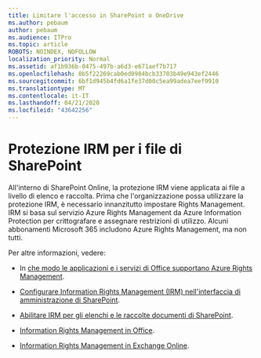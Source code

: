 ```yaml
---
title: Limitare l'accesso in SharePoint o OneDrive
ms.author: pebaum
author: pebaum
ms.audience: ITPro
ms.topic: article
ROBOTS: NOINDEX, NOFOLLOW
localization_priority: Normal
ms.assetid: af1b936b-0475-497b-a6d3-e671aef7b717
ms.openlocfilehash: 8b5f22269cab0ed0984bcb33703b49e943ef2446
ms.sourcegitcommit: 6bf1d945b4fd6a1fe37d00c5ea99adea7eef9910
ms.translationtype: MT
ms.contentlocale: it-IT
ms.lasthandoff: 04/21/2020
ms.locfileid: "43642256"
---
```

# <a name="irm-protection-to-sharepoint-files"></a>Protezione IRM per i file di SharePoint


All'interno di SharePoint Online, la protezione IRM viene applicata ai file a livello di elenco e raccolta. Prima che l'organizzazione possa utilizzare la protezione IRM, è necessario innanzitutto impostare Rights Management. IRM si basa sul servizio Azure Rights Management da Azure Information Protection per crittografare e assegnare restrizioni di utilizzo. Alcuni abbonamenti Microsoft 365 includono Azure Rights Management, ma non tutti. 

Per altre informazioni, vedere:

- In [che modo le applicazioni e i servizi di Office supportano Azure Rights Management](https://docs.microsoft.com/azure/information-protection/understand-explore/office-apps-services-support).

- [Configurare Information Rights Management (IRM) nell'interfaccia di amministrazione di SharePoint](https://docs.microsoft.com/office365/securitycompliance/set-up-irm-in-sp-admin-center).

- [Abilitare IRM per gli elenchi e le raccolte documenti di SharePoint](https://docs.microsoft.com/office365/securitycompliance/set-up-irm-in-sp-admin-center#irm-enable-sharepoint-document-libraries-and-lists).

- [Information Rights Management in Office](https://support.office.com/Article/Information-Rights-Management-in-Office-c7a70797-6b1e-493f-acf7-92a39b85e30c).

- [Information Rights Management in Exchange Online](https://docs.microsoft.com/office365/SecurityCompliance/information-rights-management-in-exchange-online).



